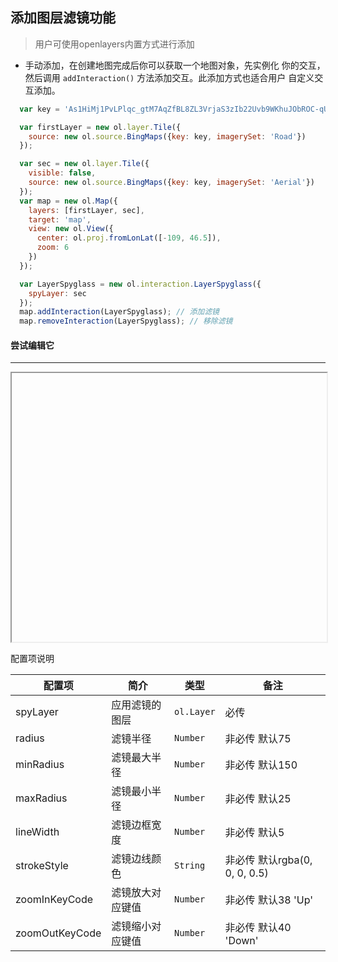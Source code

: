 ## 添加图层滤镜功能

> 用户可使用openlayers内置方式进行添加

* 手动添加，在创建地图完成后你可以获取一个地图对象，先实例化
  你的交互，然后调用 ``addInteraction()`` 方法添加交互。此添加方式也适合用户
  自定义交互添加。
  
```javascript
  var key = 'As1HiMj1PvLPlqc_gtM7AqZfBL8ZL3VrjaS3zIb22Uvb9WKhuJObROC-qUpa81U5';

  var firstLayer = new ol.layer.Tile({
    source: new ol.source.BingMaps({key: key, imagerySet: 'Road'})
  });

  var sec = new ol.layer.Tile({
    visible: false,
    source: new ol.source.BingMaps({key: key, imagerySet: 'Aerial'})
  });
  var map = new ol.Map({
    layers: [firstLayer, sec],
    target: 'map',
    view: new ol.View({
      center: ol.proj.fromLonLat([-109, 46.5]),
      zoom: 6
    })
  });

  var LayerSpyglass = new ol.interaction.LayerSpyglass({
    spyLayer: sec
  });
  map.addInteraction(LayerSpyglass); // 添加滤镜
  map.removeInteraction(LayerSpyglass); // 移除滤镜
```  

#### 尝试编辑它
---
<iframe width="100%" height="430"></iframe>

配置项说明

| 配置项 | 简介 | 类型 | 备注 |
| --- | --- |--- | --- |
| spyLayer | 应用滤镜的图层 | `ol.Layer` | 必传 |
| radius | 滤镜半径 | `Number` | 非必传 默认75 |
| minRadius | 滤镜最大半径 | `Number` | 非必传 默认150 |
| maxRadius | 滤镜最小半径 | `Number` | 非必传 默认25 |
| lineWidth | 滤镜边框宽度 | `Number` | 非必传 默认5 |
| strokeStyle | 滤镜边线颜色 | `String` | 非必传 默认rgba(0, 0, 0, 0.5) |
| zoomInKeyCode | 滤镜放大对应键值 | `Number` | 非必传 默认38 'Up' |
| zoomOutKeyCode | 滤镜缩小对应键值 | `Number` | 非必传 默认40 'Down' |
